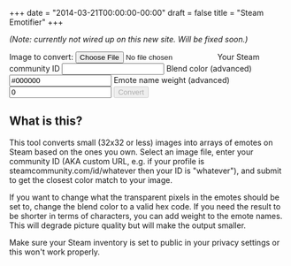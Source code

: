 +++
date = "2014-03-21T00:00:00-00:00"
draft = false
title = "Steam Emotifier"
+++

_(Note: currently not wired up on this new site. Will be fixed soon.)_

<form method="POST" enctype="multipart/form-data">
    <label>
        Image to convert:
        <input type="file" name="image" />
    </label>
    <label>
        Your Steam community ID
        <input type="text" name="user" />
    </label>
    <label>
        Blend color (advanced)
        <input type="text" value="#000000" name="blend" />
    </label>
    <label>
        Emote name weight (advanced)
        <input type="text" value="0" name="weight" />
    </label>
    <label>
        <input type="submit" disabled="disabled" value="Convert" />
    </label>
</form>


## What is this?

This tool converts small (32x32 or less) images into arrays of emotes on Steam based on the ones
you own. Select an image file, enter your community ID (AKA custom URL, e.g. if your profile is
steamcommunity.com/id/whatever then your ID is "whatever"), and submit to get the closest color
match to your image.

If you want to change what the transparent pixels in the emotes should be set to, change the blend
color to a valid hex code. If you need the result to be shorter in terms of characters, you can add
weight to the emote names. This will degrade picture quality but will make the output smaller.

Make sure your Steam inventory is set to public in your privacy settings or this won't work properly.

